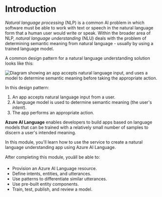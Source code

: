 
# 
# Introduction

*Natural language processing* (NLP) is a common AI problem in which software must be able to work with text or speech in the natural language form that a human user would write or speak. Within the broader area of NLP, *natural language understanding* (NLU) deals with the problem of determining semantic meaning from natural language - usually by using a trained language model.

A common design pattern for a natural language understanding solution looks like this:

![Diagram showing an app accepts natural language input, and uses a model to determine semantic meaning before taking the appropriate action.](../../wwl-data-ai/build-language-understanding-model/media/language-understanding-app.png)

In this design pattern:

1. An app accepts natural language input from a user.
2. A language model is used to determine semantic meaning (the user's *intent*).
3. The app performs an appropriate action.

**Azure AI Language** enables developers to build apps based on language models that can be trained with a relatively small number of samples to discern a user's intended meaning.

In this module, you'll learn how to use the service to create a natural language understanding app using Azure AI Language.

After completing this module, youâll be able to:

- Provision an Azure AI Language resource.
- Define intents, entities, and utterances.
- Use patterns to differentiate similar utterances.
- Use pre-built entity components.
- Train, test, publish, and review a model.



